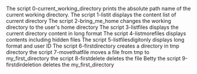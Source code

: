 The script 0-current_working_directory prints the absolute path name of the current working directory.
The script 1-listit displays the content list of current directory
The script 2-bring_me_home changes the working directory to the user's home directory
The script 3-listfiles displays the current directory content in long format
The script 4-listmorefiles displays contents including hidden files
The script 5-listfilesdigitonly displays long format and user ID
The script 6-firstdirectory creates a directory in tmp directory
the script 7-movethatfile moves a file from tmp to my_first_directory
the script 8-firstdelete deletes the file Betty
the script 9-firstdirdeletion deletes the my_first_directory

